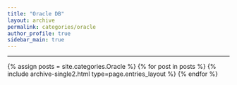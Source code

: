 ```yaml
---
title: "Oracle DB"
layout: archive
permalink: categories/oracle
author_profile: true
sidebar_main: true
---
```


<!-- 공백이 포함되어 있는 카테고리 이름의 경우 site.categories.['a b c'] 이런식으로! -->

***

{% assign posts = site.categories.Oracle %}
{% for post in posts %} {% include archive-single2.html type=page.entries_layout %} {% endfor %}